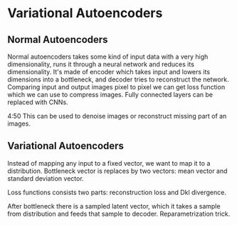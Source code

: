 # Variational Autoencoders

## Normal Autoencoders

Normal autoencoders takes some kind of input data with a very high dimensionality, runs it through a neural network and reduces its dimensionality. It's made of encoder which takes input and lowers its dimensions into a bottleneck, and decoder tries to reconstruct the network. Comparing input and output images pixel to pixel we can get loss function which we can use to compress images. Fully connected layers can be replaced with CNNs.

4:50
This can be used to denoise images or reconstruct missing part of an images.

## Variational Autoencoders

Instead of mapping any input to a fixed vector, we want to map it to a distribution. Bottleneck vector is replaces by two vectors: mean vector and standard deviation vector.

Loss functions consists two parts: reconstruction loss and Dkl divergence. 

After bottleneck there is a sampled latent vector, which it takes a sample from distribution and feeds that sample to decoder. 
Reparametrization trick.



